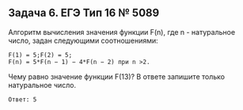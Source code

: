 ## Задача 6. ЕГЭ Тип 16 № 5089



Алгоритм вычисления значения функции F(n), где n - натуральное число, задан следующими соотношениями:

```
F(1) = 5;F(2) = 5;
F(n) = 5*F(n − 1) − 4*F(n − 2) при n >2.
```

Чему равно значение функции F(13)? 
В ответе запишите только натуральное число.

```
Ответ: 5
```